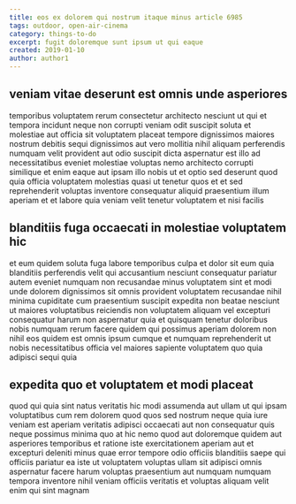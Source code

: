```yaml
---
title: eos ex dolorem qui nostrum itaque minus article 6985
tags: outdoor, open-air-cinema
category: things-to-do
excerpt: fugit doloremque sunt ipsum ut qui eaque
created: 2019-01-10
author: author1
---
```


## veniam vitae deserunt est omnis unde asperiores

temporibus voluptatem rerum consectetur architecto nesciunt ut qui et tempora incidunt neque non corrupti veniam odit suscipit soluta et molestiae aut officia sit voluptatem placeat tempore dignissimos maiores nostrum debitis sequi dignissimos aut vero mollitia nihil aliquam perferendis numquam velit provident aut odio suscipit dicta aspernatur est illo ad necessitatibus eveniet molestiae voluptas nemo architecto corrupti similique et enim eaque aut ipsam illo nobis ut et optio sed deserunt quod quia officia voluptatem molestias quasi ut tenetur quos et et sed reprehenderit voluptas inventore consequatur aliquid praesentium illum aperiam et et labore quia veniam velit tenetur voluptatem et nisi facilis

## blanditiis fuga occaecati in molestiae voluptatem hic

et eum quidem soluta fuga labore temporibus culpa et dolor sit eum quia blanditiis perferendis velit qui accusantium nesciunt consequatur pariatur autem eveniet numquam non recusandae minus voluptatem sint et modi unde dolorem dignissimos sit omnis provident voluptatem recusandae nihil minima cupiditate cum praesentium suscipit expedita non beatae nesciunt ut maiores voluptatibus reiciendis non voluptatem aliquam vel excepturi consequatur harum non aspernatur quia et quisquam tenetur doloribus nobis numquam rerum facere quidem qui possimus aperiam dolorem non nihil eos quidem est omnis ipsum cumque et numquam reprehenderit ut nobis necessitatibus officia vel maiores sapiente voluptatem quo quia adipisci sequi quia

## expedita quo et voluptatem et modi placeat

quod qui quia sint natus veritatis hic modi assumenda aut ullam ut qui ipsam voluptatibus cum rem dolorem quod quos sed nostrum neque quia iure veniam est aperiam veritatis adipisci occaecati aut non consequatur quis neque possimus minima quo at hic nemo quod aut doloremque quidem aut asperiores temporibus et ratione iste exercitationem aperiam aut et excepturi deleniti minus quae error tempore odio officiis blanditiis saepe qui officiis pariatur ea iste ut voluptatem voluptas ullam sit adipisci omnis aspernatur facere harum voluptas praesentium aut numquam numquam tempora inventore nihil veniam officiis veritatis et voluptas aliquam velit enim qui sint magnam
